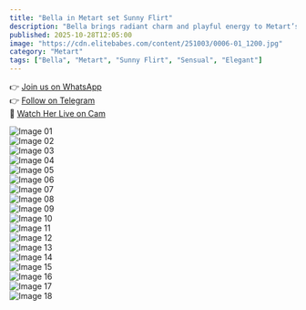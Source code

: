 ```yaml
---
title: "Bella in Metart set Sunny Flirt"
description: "Bella brings radiant charm and playful energy to Metart’s *Sunny Flirt* — a warm, golden collection full of soft smiles and natural allure."
published: 2025-10-28T12:05:00
image: "https://cdn.elitebabes.com/content/251003/0006-01_1200.jpg"
category: "Metart"
tags: ["Bella", "Metart", "Sunny Flirt", "Sensual", "Elegant"]
---
```


👉 [Join us on WhatsApp](https://redirecting-kappa.vercel.app/)  
👉 [Follow on Telegram](https://t.me/xxx_pulse)  
🔞 [Watch Her Live on Cam](https://redirecting-kappa.vercel.app/)  

![Image 01](https://cdn.elitebabes.com/content/251003/0006-01_1200.jpg)  
![Image 02](https://cdn.elitebabes.com/content/251003/0006-02_1200.jpg)  
![Image 03](https://cdn.elitebabes.com/content/251003/0006-03_1200.jpg)  
![Image 04](https://cdn.elitebabes.com/content/251003/0006-04_1200.jpg)  
![Image 05](https://cdn.elitebabes.com/content/251003/0006-05_1200.jpg)  
![Image 06](https://cdn.elitebabes.com/content/251003/0006-06_1200.jpg)  
![Image 07](https://cdn.elitebabes.com/content/251003/0006-07_1200.jpg)  
![Image 08](https://cdn.elitebabes.com/content/251003/0006-08_1200.jpg)  
![Image 09](https://cdn.elitebabes.com/content/251003/0006-09_1200.jpg)  
![Image 10](https://cdn.elitebabes.com/content/251003/0006-10_1200.jpg)  
![Image 11](https://cdn.elitebabes.com/content/251003/0006-11_1200.jpg)  
![Image 12](https://cdn.elitebabes.com/content/251003/0006-12_1200.jpg)  
![Image 13](https://cdn.elitebabes.com/content/251003/0006-13_1200.jpg)  
![Image 14](https://cdn.elitebabes.com/content/251003/0006-14_1200.jpg)  
![Image 15](https://cdn.elitebabes.com/content/251003/0006-15_1200.jpg)  
![Image 16](https://cdn.elitebabes.com/content/251003/0006-16_1200.jpg)  
![Image 17](https://cdn.elitebabes.com/content/251003/0006-17_1200.jpg)  
![Image 18](https://cdn.elitebabes.com/content/251003/0006-18_1800.jpg)